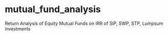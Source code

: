# mutual_fund_analysis
Return Analysis of Equity Mutual Funds on IRR of SIP, SWP, STP, Lumpsum investments
